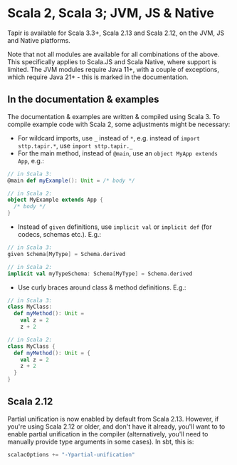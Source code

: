 # Scala 2, Scala 3; JVM, JS & Native

Tapir is available for Scala 3.3+, Scala 2.13 and Scala 2.12, on the JVM, JS and Native platforms. 

Note that not all  modules are available for all combinations of the above. This specifically applies to Scala.JS and 
Scala Native, where support is limited. The JVM modules require Java 11+, with a couple of exceptions, which require 
Java 21+ - this is marked in the documentation.

## In the documentation & examples

The documentation & examples are written & compiled using Scala 3. To compile example code with Scala 2, some 
adjustments might be necessary:

* For wildcard imports, use `_` instead of `*`, e.g. instead of `import sttp.tapir.*`, use `import sttp.tapir._`
* For the main method, instead of `@main`, use an `object MyApp extends App`, e.g.:

```scala
// in Scala 3:
@main def myExample(): Unit = /* body */

// in Scala 2:
object MyExample extends App {
  /* body */
}
```

* Instead of `given` definitions, use `implicit val` or `implicit def` (for codecs, schemas etc.). E.g.:

```scala
// in Scala 3:
given Schema[MyType] = Schema.derived

// in Scala 2:
implicit val myTypeSchema: Schema[MyType] = Schema.derived
```

* Use curly braces around class & method definitions. E.g.:

```scala
// in Scala 3:
class MyClass:
  def myMethod(): Unit =
    val z = 2
    z + 2

// in Scala 2:
class MyClass {
  def myMethod(): Unit = {
    val z = 2
    z + 2
  }
}
```

## Scala 2.12

Partial unification is now enabled by default from Scala 2.13. However, if you're using Scala 2.12 or older, and don't
have it already, you'll want to to enable partial unification in the compiler (alternatively, you'll need to manually
provide type arguments in some cases). In sbt, this is:

```scala
scalacOptions += "-Ypartial-unification"
```

